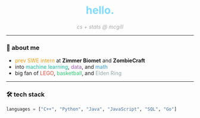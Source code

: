 <h1 align="center" style="color:#7fdbff;">hello.</h1>

<p align="center">
  <i><span style="color:#aaaaaa;">cs + stats @ mcgill</span></i>
</p>

---

### 🧠 about me
- <span style="color:#f39c12;">prev SWE intern</span> at <b>Zimmer Biomet</b> and <b>ZombieCraft</b>  
- into <span style="color:#1abc9c;">machine learning</span>, <span style="color:#9b59b6;">data</span>, and <span style="color:#3498db;">math</span>  
- big fan of <span style="color:#e74c3c;">LEGO</span>, <span style="color:#2ecc71;">basketball</span>, and <span style="color:#95a5a6;">Elden Ring</span>

---

### 🛠️ tech stack
```python
languages = ["C++", "Python", "Java", "JavaScript", "SQL", "Go"]
